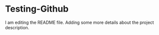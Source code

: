 # Testing-Github
I am editing the README file. Adding some more details about the project description.
